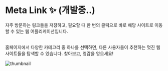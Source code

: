 # Meta Link ✨ (개발중..)

자주 방문하는 링크들을 저장하고, 필요할 때 한 번의 클릭으로 바로 해당 사이트로 이동할 수 있는 웹 어플리케이션입니다.

<br/>
홈페이지에서 다양한 카테고리 중 하나를 선택하면, 다른 사용자들이 추천하는 멋진 웹사이트들을 탐색할 수 있습니다. 찾아보고, 영감을 얻으세요!

![thumbnail](https://github.com/dev-goraebap/meta-link/blob/develop/.git-assets/thumbnail.png)